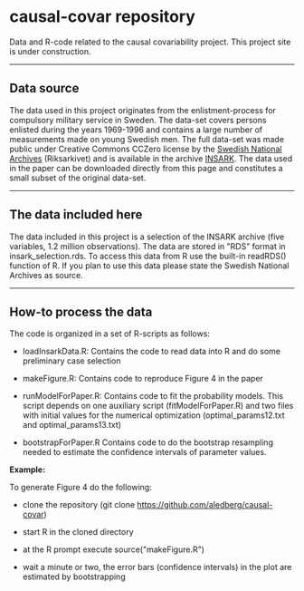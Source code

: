# causal-covar repository



Data and R-code related to the causal covariability project. This project site is under construction.

---

## Data source
The data used in this project originates from the enlistment-process for compulsory military service in Sweden. The data-set covers persons enlisted during the years 1969-1996 and contains a large number of measurements made on young Swedish men. The full data-set was made public under Creative Commons CCZero license by the [Swedish National Archives](https://riksarkivet.se/startpage) (Riksarkivet) and is available in the archive [INSARK](https://riksarkivet.se/psidata#INSARK). The data used in the paper can be downloaded directly from this page and constitutes a small subset of the original data-set. 


---

## The data included here

The data included in this project is a selection of the INSARK archive (five variables, 1.2 million observations). The data are stored in "RDS" format in insark_selection.rds. To access this data from R use the built-in readRDS() function of R. If you plan to use this data please state the Swedish National Archives as source.

---

## How-to process the data


The code is organized in a set of R-scripts as follows:

* loadInsarkData.R:  Contains the code to read data into R and do some preliminary case selection

* makeFigure.R: Contains code to reproduce Figure 4 in the paper

* runModelForPaper.R:  Contains code to fit the probability models. This script depends on one auxiliary
script (fitModelForPaper.R) and two files with initial values for the numerical optimization (optimal_params12.txt and optimal_params13.txt)

* bootstrapForPaper.R Contains code to do the bootstrap resampling needed to estimate the confidence intervals of parameter values.




**Example:**

To generate Figure 4 do the following: 

* clone the repository (git clone https://github.com/aledberg/causal-covar)

* start R in the cloned directory

* at the R prompt execute source("makeFigure.R")

* wait a minute or two, the error bars (confidence intervals) in the plot are estimated by bootstrapping
